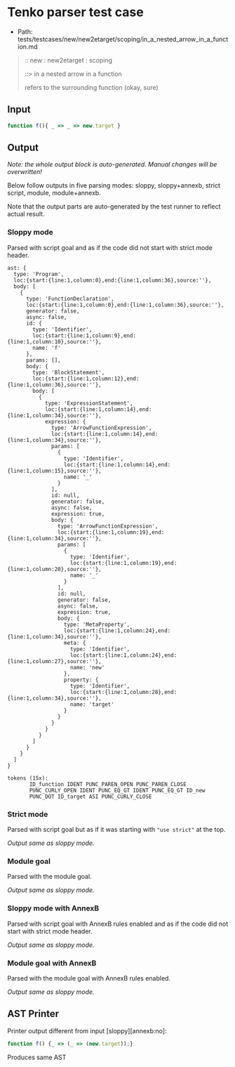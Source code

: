 # Tenko parser test case

- Path: tests/testcases/new/new2etarget/scoping/in_a_nested_arrow_in_a_function.md

> :: new : new2etarget : scoping
>
> ::> in a nested arrow in a function
>
> refers to the surrounding function (okay, sure)

## Input

`````js
function f(){ _ => _ => new.target }
`````

## Output

_Note: the whole output block is auto-generated. Manual changes will be overwritten!_

Below follow outputs in five parsing modes: sloppy, sloppy+annexb, strict script, module, module+annexb.

Note that the output parts are auto-generated by the test runner to reflect actual result.

### Sloppy mode

Parsed with script goal and as if the code did not start with strict mode header.

`````
ast: {
  type: 'Program',
  loc:{start:{line:1,column:0},end:{line:1,column:36},source:''},
  body: [
    {
      type: 'FunctionDeclaration',
      loc:{start:{line:1,column:0},end:{line:1,column:36},source:''},
      generator: false,
      async: false,
      id: {
        type: 'Identifier',
        loc:{start:{line:1,column:9},end:{line:1,column:10},source:''},
        name: 'f'
      },
      params: [],
      body: {
        type: 'BlockStatement',
        loc:{start:{line:1,column:12},end:{line:1,column:36},source:''},
        body: [
          {
            type: 'ExpressionStatement',
            loc:{start:{line:1,column:14},end:{line:1,column:34},source:''},
            expression: {
              type: 'ArrowFunctionExpression',
              loc:{start:{line:1,column:14},end:{line:1,column:34},source:''},
              params: [
                {
                  type: 'Identifier',
                  loc:{start:{line:1,column:14},end:{line:1,column:15},source:''},
                  name: '_'
                }
              ],
              id: null,
              generator: false,
              async: false,
              expression: true,
              body: {
                type: 'ArrowFunctionExpression',
                loc:{start:{line:1,column:19},end:{line:1,column:34},source:''},
                params: [
                  {
                    type: 'Identifier',
                    loc:{start:{line:1,column:19},end:{line:1,column:20},source:''},
                    name: '_'
                  }
                ],
                id: null,
                generator: false,
                async: false,
                expression: true,
                body: {
                  type: 'MetaProperty',
                  loc:{start:{line:1,column:24},end:{line:1,column:34},source:''},
                  meta: {
                    type: 'Identifier',
                    loc:{start:{line:1,column:24},end:{line:1,column:27},source:''},
                    name: 'new'
                  },
                  property: {
                    type: 'Identifier',
                    loc:{start:{line:1,column:28},end:{line:1,column:34},source:''},
                    name: 'target'
                  }
                }
              }
            }
          }
        ]
      }
    }
  ]
}

tokens (15x):
       ID_function IDENT PUNC_PAREN_OPEN PUNC_PAREN_CLOSE
       PUNC_CURLY_OPEN IDENT PUNC_EQ_GT IDENT PUNC_EQ_GT ID_new
       PUNC_DOT ID_target ASI PUNC_CURLY_CLOSE
`````

### Strict mode

Parsed with script goal but as if it was starting with `"use strict"` at the top.

_Output same as sloppy mode._

### Module goal

Parsed with the module goal.

_Output same as sloppy mode._

### Sloppy mode with AnnexB

Parsed with script goal with AnnexB rules enabled and as if the code did not start with strict mode header.

_Output same as sloppy mode._

### Module goal with AnnexB

Parsed with the module goal with AnnexB rules enabled.

_Output same as sloppy mode._

## AST Printer

Printer output different from input [sloppy][annexb:no]:

````js
function f() {_ => (_ => (new.target));}
````

Produces same AST
